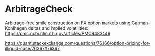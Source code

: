 # ArbitrageCheck
Arbitrage-free smile construction on FX option markets using Garman-Kohlhagen deltas and implied volatilities:
https://pmc.ncbi.nlm.nih.gov/articles/PMC9483449

https://quant.stackexchange.com/questions/76366/option-pricing-for-illiquid-case/76367#76367

